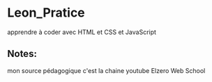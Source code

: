 # Leon_Pratice
apprendre à coder avec HTML et CSS et JavaScript
## Notes:
mon source pédagogique c'est la chaine youtube Elzero Web School

